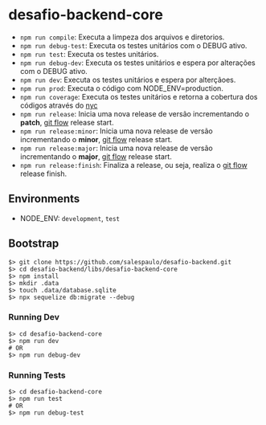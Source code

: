# desafio-backend-core

-   `npm run compile`: Executa a limpeza dos arquivos e diretorios.
-   `npm run debug-test`: Executa os testes unitários com o DEBUG ativo.
-   `npm run test`: Executa os testes unitários.
-   `npm run debug-dev`: Executa os testes unitários e espera por alterações com o DEBUG ativo.
-   `npm run dev`: Executa os testes unitários e espera por alterçãoes.
-   `npm run prod`: Executa o código com NODE_ENV=production.
-   `npm run coverage`: Executa os testes unitários e retorna a cobertura dos códigos através do [nyc](https://github.com/istanbuljs/nyc/)
-   `npm run release`: Inicia uma nova release de versão incrementando o **patch**, [git flow](https://github.com/nvie/gitflow/) release start.
-   `npm run release:minor`: Inicia uma nova release de versão incrementando o **minor**, [git flow](https://github.com/nvie/gitflow/) release start.
-   `npm run release:major`: Inicia uma nova release de versão incrementando o **major**, [git flow](https://github.com/nvie/gitflow/) release start.
-   `npm run release:finish`: Finaliza a release, ou seja, realiza o [git flow](https://github.com/nvie/gitflow/) release finish.

## Environments

-   NODE_ENV: `development`, `test`

## Bootstrap

```
$> git clone https://github.com/salespaulo/desafio-backend.git
$> cd desafio-backend/libs/desafio-backend-core
$> npm install
$> mkdir .data
$> touch .data/database.sqlite
$> npx sequelize db:migrate --debug
```

### Running Dev

```
$> cd desafio-backend-core
$> npm run dev
# OR
$> npm run debug-dev
```

### Running Tests

```
$> cd desafio-backend-core
$> npm run test
# OR
$> npm run debug-test
```
